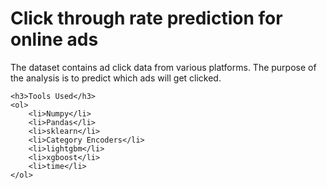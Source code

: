 <h1>Click through rate prediction for online ads</h1>
<body>
    <P>
    The dataset contains ad click data from various platforms. The purpose of the analysis is to predict which ads will get clicked.
    </p>

    <h3>Tools Used</h3>
    <ol>
        <li>Numpy</li>
        <li>Pandas</li>
        <li>sklearn</li>
        <li>Category Encoders</li>
        <li>lightgbm</li>
        <li>xgboost</li>
        <li>time</li>
    </ol>
</body>
